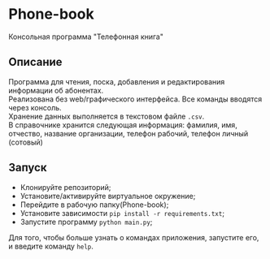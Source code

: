 # Phone-book
Консольная программа "Телефонная книга"  

## Описание
Программа для чтения, поска, добавления и редактирования информации об абонентах.  
Реализована без web/графического интерфейса. Все команды вводятся через консоль.  
Хранение данных выполняется в текстовом файле `.csv`.  
В справочнике хранится следующая информация:  фамилия, имя, отчество, название организации, телефон рабочий, телефон личный (сотовый)  

## Запуск
- Клонируйте репозиторий;  
- Установите/активируйте виртуальное окружение;  
- Перейдите в рабочую папку(Phone-book);  
- Установите зависимости `pip install -r requirements.txt`;  
- Запустите программу `python main.py`;  

Для того, чтобы больше узнать о командах приложения, запустите его, и введите команду `help`.